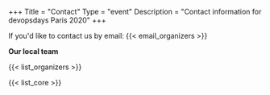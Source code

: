 +++
Title = "Contact"
Type = "event"
Description = "Contact information for devopsdays Paris 2020"
+++

If you'd like to contact us by email: {{< email_organizers >}}

**Our local team**

{{< list_organizers >}}


{{< list_core >}}
